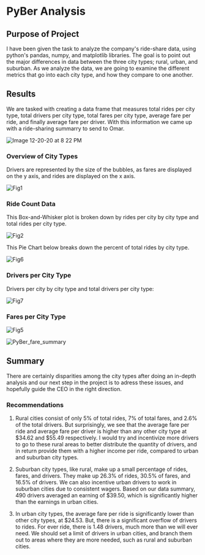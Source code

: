 # PyBer Analysis

## Purpose of Project 

I have been given the task to analyze the company's ride-share data, using python's pandas, numpy, and matplotlib libraries. The goal is to point out the major differences in data between the three city types; rural, urban, and suburban. As we analyze the data, we are going to examine the different metrics that go into each city type, and how they compare to one another.

## Results 

We are tasked with creating a data frame that measures total rides per city type, total drivers per city type, total fares per city type, average fare per ride, and finally average fare per driver. With this information we came up with a ride-sharing summarry to send to Omar.  

![Image 12-20-20 at 8 22 PM](https://user-images.githubusercontent.com/74481469/102739182-3fd6c480-4301-11eb-8577-4689b8afcbd4.jpeg)

### Overview of City Types

Drivers are represented by the size of the bubbles, as fares are displayed on the y axis, and rides are displayed on the x axis.

![Fig1](https://user-images.githubusercontent.com/74481469/102739391-e4f19d00-4301-11eb-848d-1e3afab607a7.png)

### Ride Count Data

This Box-and-Whisker plot is broken down by rides per city by city type and total rides per city type. 

![Fig2](https://user-images.githubusercontent.com/74481469/102739486-28e4a200-4302-11eb-9cdf-59ef6fd7dd9b.png)

This Pie Chart below breaks down the percent of total rides by city type.

![Fig6](https://user-images.githubusercontent.com/74481469/102739638-82e56780-4302-11eb-9736-344b42487acd.png)

### Drivers per City Type 

Drivers per city by city type and total drivers per city type:

![Fig7](https://user-images.githubusercontent.com/74481469/102739724-c344e580-4302-11eb-91c3-25b25f22a2bc.png)

### Fares per City Type

![Fig5](https://user-images.githubusercontent.com/74481469/102739797-f25b5700-4302-11eb-93df-c1462d937223.png)

![PyBer_fare_summary](https://user-images.githubusercontent.com/74481469/102739828-0acb7180-4303-11eb-932d-c4411f9849ad.png)

## Summary 

There are certainly disparities among the city types after doing an in-depth analysis and our next step in the project is to adress these issues, and hopefully guide the CEO in the right direction.

### Recommendations

1) Rural cities consist of only 5% of total rides, 7% of total fares, and 2.6% of the total drivers. But surprisingly, we see that the average fare per ride and average fare per driver is higher than any other city type at $34.62 and $55.49 respectively. I would try and incentivize more drivers to go to these rural areas to better distribute the quantity of drivers, and in return provide them with a higher income per ride, compared to urban and suburban city types. 

2) Suburban city types, like rural, make up a small percentage of rides, fares, and drivers. They make up 26.3% of rides, 30.5% of fares, and 16.5% of drivers. We can also incentive urban drivers to work in suburban cities due to consistent wagers. Based on our data summary, 490 drivers averaged an earning of $39.50, which is significantly higher than the earnings in urban cities.

3) In urban city types, the average fare per ride is significantly lower than other city types, at $24.53. But, there is a significant overflow of drivers to rides. For ever ride, there is 1.48 drivers, much more than we will ever need. We should set a limit of drivers in urban cities, and branch them out to areas where they are more needed, such as rural and suburban cities.  
